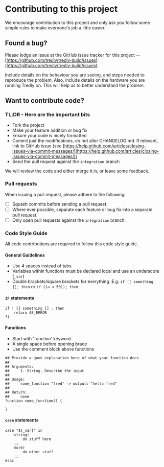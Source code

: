 # Contributing to this project

We encourage contribution to this project and only ask you follow some simple rules to make everyone's job a little easier.

## Found a bug?

Please lodge an issue at the GitHub issue tracker for this project -- [https://github.com/tredly/tredly-build/issues](https://github.com/tredly/tredly-build/issues)

Include details on the behaviour you are seeing, and steps needed to reproduce the problem. Also, include details on the hardware you are running Tredly on. This will help us to better understand the problem.

## Want to contribute code?

### TL;DR - Here are the important bits

* Fork the project
* Make your feature addition or bug fix
* Ensure your code is nicely formatted
* Commit just the modifications, do not alter CHANGELOG.md. If relevant, link to GitHub issue (see [https://help.github.com/articles/closing-issues-via-commit-messages/](https://help.github.com/articles/closing-issues-via-commit-messages/))
* Send the pull request against the `integration` branch

We will review the code and either merge it in, or leave some feedback.

### Pull requests

When issuing a pull request, please adhere to the following:

- [ ] Squash commits before sending a pull request.
- [ ] Where ever possible, separate each feature or bug fix into a separate pull request.
- [ ] Only open pull requests against the `integration` branch.

### Code Style Guide

All code contributions are required to follow this code style guide.

#### General Guidelines

* Use 4 spaces instead of tabs
* Variables within functions must be declared local and use an underscore (`_var`)
* Double brackets/square brackets for everything. E.g. `if [[ something ]]; then` or `if ((a < 50)); then`

#### `IF` statements

```
if ! [[ something ]] ; then
    return $E_ERROR
fi
```

#### Functions

* Start with 'function' keyword.
* A single space before opening brace
* Use the comment block above functions

```
## Provide a good explanation here of what your function does
##
## Arguments:
##     1. String. Describe the input
##
## Usage:
##     some_function "fred" -> outputs "hello fred"
##
## Return:
##     none
function some_function() {
    ...
}
```

#### `case` statements

```
case "${_var}" in
    string)
        do stuff here
    ;;
    more)
        do other stuff
    ;;
esac
```
